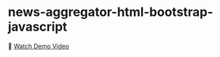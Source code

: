﻿# news-aggregator-html-bootstrap-javascript
🎥 [Watch Demo Video]([https://drive.google.com/file/d/YOUR_FILE_ID/view](https://youtu.be/AlJ8WE9JrwI))

